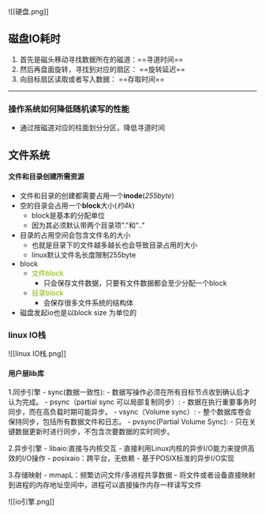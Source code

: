 ![[硬盘.png]]

## 磁盘IO耗时
1. 首先是磁头移动寻找数据所在的磁道：==寻道时间==
2. 然后再盘面旋转，寻找到对应的扇区： ==旋转延迟==
3. 向目标扇区读取或者写入数据： ==存取时间==
---

### 操作系统如何降低随机读写的性能

- 通过按磁道对应的柱面划分分区，降低寻道时间

## 文件系统
#### 文件和目录创建所需资源

- 文件和目录的创建都需要占用一个**inode**(*255byte*)
- 空的目录会占用一个**block**大小(*约4k*)
	- block是基本的分配单位
	- 因为其必须默认带两个目录项"."和".."
- 目录的占用空间会包含文件名的大小
	- 也就是目录下的文件越多越长也会导致目录占用的大小
	- linux默认文件名长度限制255byte
- block
	- <font color=#81B300>文件block</font>
		- 只会保存文件数据，只要有文件数据都会至少分配一个block
	- <font color=#81B300>目录block</font>
		- 会保存很多文件系统的结构体
- 磁盘发起io也是以block size 为单位的

### linux IO栈
![[linux IO栈.png]]

#### 用户层lib库

1.同步引擎
	- sync(数据一致性):
		- 数据写操作必须在所有目标节点收到确认后才认为完成。
	- psync（partial sync 可以局部复制同步）: 
		- 数据在执行重要事务时同步，而在高负载时期可能异步。
	- vsync（Volume sync）: 
		- 整个数据库卷会保持同步，包括所有数据文件和日志。
	- pvsync(Partial Volume Sync): 
		- 只在关键数据更新时进行同步，不包含次要数据的实时同步。

2.异步引擎
	- libaio:直接与内核交互
		- 直接利用Linux内核的异步I/O能力来提供高效的I/O操作
	- posixaio：跨平台，无依赖
		- 基于POSIX标准的异步I/O实现

3.存储映射
	- mmapL：频繁访问文件/多进程共享数据
		- 将文件或者设备直接映射到进程的内存地址空间中，进程可以直接操作内存一样读写文件

![[io引擎.png]]


